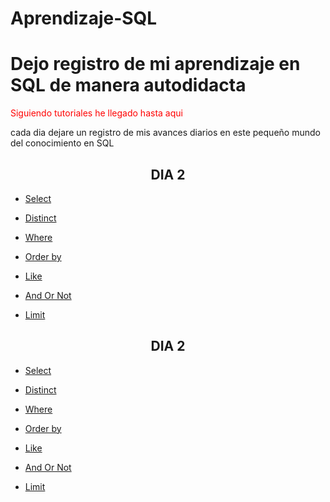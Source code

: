 # Aprendizaje-SQL

<h1>Dejo registro de mi aprendizaje en SQL de manera autodidacta</h1>


<p style="color:red">Siguiendo tutoriales he llegado hasta aqui</p>
<p>cada dia dejare un registro de mis avances diarios en este pequeño mundo del conocimiento en SQL</p>

<h2 style="text-align: center;"><strong>DIA 2</strong></h2>

<ul>
    <li><a href="https://github.com/SladeSylvain/Aprendizaje-SQL/blob/main/Comandos/01%20select.sql">Select</a></li>
</ul>
<ul>
    <li><a href="https://github.com/SladeSylvain/Aprendizaje-SQL/blob/main/Comandos/02%20distinct.sql">Distinct</a></li>
</ul>
<ul>
    <li><a href="https://github.com/SladeSylvain/Aprendizaje-SQL/blob/main/Comandos/03%20where.sql">Where</a></li>
</ul>
<ul>
    <li><a href="https://github.com/SladeSylvain/Aprendizaje-SQL/blob/main/Comandos/04%20order%20by.sql">Order by</a></li>
</ul>
<ul>
    <li><a href="https://github.com/SladeSylvain/Aprendizaje-SQL/blob/main/Comandos/05%20like.sql">Like</a></li>
</ul>
<ul>
    <li><a href="https://github.com/SladeSylvain/Aprendizaje-SQL/blob/main/Comandos/06%20and%20or%20not.sql">And Or Not</a></li>
</ul>
<ul>
    <li><a href="https://github.com/SladeSylvain/Aprendizaje-SQL/blob/main/Comandos/07%20limit.sql">Limit</a></li>
</ul>

<h2 style="text-align: center;"><strong>DIA 2</strong></h2>


<ul>
    <li><a href="https://github.com/SladeSylvain/Aprendizaje-SQL/blob/main/Comandos/01%20select.sql">Select</a></li>
</ul>
<ul>
    <li><a href="https://github.com/SladeSylvain/Aprendizaje-SQL/blob/main/Comandos/02%20distinct.sql">Distinct</a></li>
</ul>
<ul>
    <li><a href="https://github.com/SladeSylvain/Aprendizaje-SQL/blob/main/Comandos/03%20where.sql">Where</a></li>
</ul>
<ul>
    <li><a href="https://github.com/SladeSylvain/Aprendizaje-SQL/blob/main/Comandos/04%20order%20by.sql">Order by</a></li>
</ul>
<ul>
    <li><a href="https://github.com/SladeSylvain/Aprendizaje-SQL/blob/main/Comandos/05%20like.sql">Like</a></li>
</ul>
<ul>
    <li><a href="https://github.com/SladeSylvain/Aprendizaje-SQL/blob/main/Comandos/06%20and%20or%20not.sql">And Or Not</a></li>
</ul>
<ul>
    <li><a href="https://github.com/SladeSylvain/Aprendizaje-SQL/blob/main/Comandos/07%20limit.sql">Limit</a></li>
</ul>